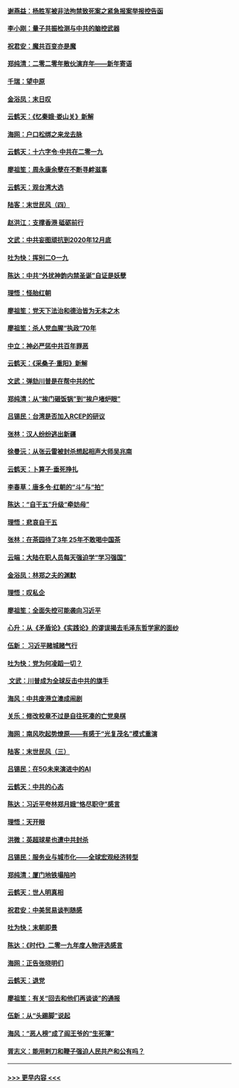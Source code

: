 #### [谢燕益：杨胜军被非法拘禁致死案之紧急报案举报控告函](../pages/nsc993/n11756134.md?t=01012055) 
#### [李小刚：量子共振检测与中共的脑控武器](../pages/nsc993/n11754518.md?t=01012055) 
#### [祝君安：魔共百变亦是魔](../pages/nsc993/n11754469.md?t=01012055) 
#### [郑纯清：二零二零年散伙演弃年——新年寄语](../pages/nsc993/n11754195.md?t=01012055) 
#### [千瑞：望中原](../pages/nsc993/n11754159.md?t=01012055) 
#### [金浴凤：末日叹](../pages/nsc993/n11752359.md?t=01012055) 
#### [云鹤天：《忆秦娥‧娄山关》新解](../pages/nsc993/n11752348.md?t=01012055) 
#### [海网：户口松绑之来龙去脉](../pages/nsc993/n11752328.md?t=01012055) 
#### [云鹤天：十六字令‧中共在二零一九](../pages/nsc993/n11752305.md?t=01012055) 
#### [廖祖笙：周永康余孽在不断寻衅滋事](../pages/nsc993/n11751013.md?t=01012055) 
#### [云鹤天：观台湾大选](../pages/nsc993/n11751007.md?t=01012055) 
#### [陆客：末世民风（四）](../pages/nsc993/n11749203.md?t=01012055) 
#### [赵洪江：支撑香港 砥砺前行](../pages/nsc993/n11748482.md?t=01012055) 
#### [文武：中共妄图顽抗到2020年12月底](../pages/nsc993/n11748446.md?t=01012055) 
#### [吐为快：挥别二O一九](../pages/nsc993/n11748411.md?t=01012055) 
#### [陈达：中共“外扰神韵内禁圣诞”自证是妖孽](../pages/nsc993/n11748226.md?t=01012055) 
#### [理悟：怪胎红朝](../pages/nsc993/n11748206.md?t=01012055) 
#### [廖祖笙：党天下法治和德治皆为无本之木](../pages/nsc993/n11748135.md?t=01012055) 
#### [廖祖笙：杀人党血腥“执政”70年](../pages/nsc993/n11745144.md?t=01012055) 
#### [中立：神必严惩中共百年罪恶](../pages/nsc993/n11744970.md?t=01012055) 
#### [云鹤天：《采桑子‧重阳》新解](../pages/nsc993/n11744948.md?t=01012055) 
#### [文武：弹劾川普是在帮中共的忙](../pages/nsc993/n11744758.md?t=01012055) 
#### [郑纯清：从“挨门砸饭锅”到“挨户堵炉眼”](../pages/nsc993/n11744745.md?t=01012055) 
#### [吕锡民：台湾是否加入RCEP的研议](../pages/nsc993/n11744701.md?t=01012055) 
#### [张林：汉人纷纷逃出新疆](../pages/nsc993/n11743530.md?t=01012055) 
#### [徐曼沅：从张云雷被封杀想起相声大师吴兆南](../pages/nsc993/n11741816.md?t=01012055) 
#### [云鹤天：卜算子‧垂死挣扎](../pages/nsc993/n11739956.md?t=01012055) 
#### [李春草：唐多令‧红朝的“斗”与“拍”](../pages/nsc993/n11739830.md?t=01012055) 
#### [陈达：“自干五”升级“牵妨母”](../pages/nsc993/n11739724.md?t=01012055) 
#### [理悟：悲哀自干五](../pages/nsc993/n11739547.md?t=01012055) 
#### [张林：在茶园待了3年 25年不敢喝中国茶](../pages/nsc993/n11739240.md?t=01012055) 
#### [云端：大陆在职人员每天强迫学“学习强国”](../pages/nsc993/n11738735.md?t=01012055) 
#### [金浴凤：林郑之夫的渊默](../pages/nsc993/n11737735.md?t=01012055) 
#### [理悟：叹私企](../pages/nsc993/n11737715.md?t=01012055) 
#### [廖祖笙：全面失控可能袭向习近平](../pages/nsc993/n11737704.md?t=01012055) 
#### [心升：从《矛盾论》《实践论》的谬误揭去毛泽东哲学家的面纱](../pages/nsc993/n11736962.md?t=01012055) 
#### [伍新： 习近平赌城赌气行](../pages/nsc993/n11736929.md?t=01012055) 
#### [吐为快：党为何凌蹈一切？](../pages/nsc993/n11736915.md?t=01012055) 
#### [ 文武：川普成为全球反击中共的旗手](../pages/nsc993/n11736882.md?t=01012055) 
#### [海风：中共废港立澳成闹剧](../pages/nsc993/n11735857.md?t=01012055) 
#### [关乐：修改校章不过是自往死凑的亡党臭棋](../pages/nsc993/n11735097.md?t=01012055) 
#### [海网：南风吹起势燎原——有感于“光复茂名”模式重演](../pages/nsc993/n11732308.md?t=01012055) 
#### [陆客：末世民风（三）](../pages/nsc993/n11732211.md?t=01012055) 
#### [吕锡民：在5G未来演进中的AI](../pages/nsc993/n11730010.md?t=01012055) 
#### [云鹤天：中共的心态](../pages/nsc993/n11729906.md?t=01012055) 
#### [陈达：习近平夸林郑月娥“恪尽职守”感言](../pages/nsc993/n11729881.md?t=01012055) 
#### [理悟：天开眼](../pages/nsc993/n11729699.md?t=01012055) 
#### [洪微：英超球星也遭中共封杀](../pages/nsc993/n11727243.md?t=01012055) 
#### [吕锡民：服务业与城市化——全球宏观经济转型](../pages/nsc993/n11725845.md?t=01012055) 
#### [郑纯清：厦门地铁塌陷吟](../pages/nsc993/n11725813.md?t=01012055) 
#### [云鹤天：世人明真相](../pages/nsc993/n11725621.md?t=01012055) 
#### [祝君安：中美贸易谈判随感](../pages/nsc993/n11725609.md?t=01012055) 
#### [吐为快：末朝即景](../pages/nsc993/n11723365.md?t=01012055) 
#### [陈达：《时代》二零一九年度人物评选感言](../pages/nsc993/n11723337.md?t=01012055) 
#### [海网：正告张晓明们](../pages/nsc993/n11723228.md?t=01012055) 
#### [云鹤天：退党](../pages/nsc993/n11723056.md?t=01012055) 
#### [廖祖笙：有关“回去和他们再谈谈”的通报](../pages/nsc993/n11722442.md?t=01012055) 
#### [伍新：从“头踢脚”说起](../pages/nsc993/n11722429.md?t=01012055) 
#### [海风：“恶人榜”成了阎王爷的“生死簿”](../pages/nsc993/n11722272.md?t=01012055) 
#### [胥志义：能用剌刀和鞭子强迫人民共产和公有吗？](../pages/nsc993/n11720569.md?t=01012055) 

----
#### [ >>> 更早内容 <<< ](../indexes/nsc993-earlier.md)
